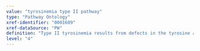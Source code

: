 ```yaml
---
value: "tyrosinemia type II pathway"
type: "Pathway Ontology"
xref-identifier: "0001609"
xref-dataSource: "PW"
definition: "Type II tyrosinemia results from defects in the tyrosine aminotransferase (TAT) enzyme that catalyzes the conversion of tyrosine to 4-hydroxyphenylpyruvate in the tyrosine degradation pathway."
level: "4"
---
```

